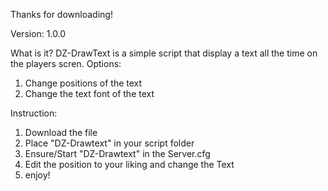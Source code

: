 Thanks for downloading!

Version: 1.0.0

What is it? DZ-DrawText is a simple script that display a text all the time on the players scren. 
Options:
1. Change positions of the text
2. Change the text font of the text


Instruction:
1. Download the file
2. Place "DZ-Drawtext" in your script folder
3. Ensure/Start "DZ-Drawtext" in the Server.cfg
4. Edit the position to your liking and change the Text
5. enjoy!